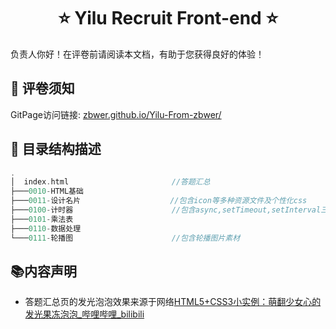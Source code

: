 <h1 align="center">⭐  Yilu Recruit Front-end ⭐</h1>

负责人你好！在评卷前请阅读本文档，有助于您获得良好的体验！

## 🎯 评卷须知

GitPage访问链接: [zbwer.github.io/Yilu-From-zbwer/](https://zbwer.github.io/Yilu-From-zbwer/)

## 📝 目录结构描述

```cpp
.
│  index.html						//答题汇总
├───0010-HTML基础
├───0011-设计名片					 //包含icon等多种资源文件及个性化css
├───0100-计时器					  //包含async,setTimeout,setInterval三种方法
├───0101-乘法表
├───0110-数据处理
└───0111-轮播图					  //包含轮播图片素材
```

## 📚内容声明

+ 答题汇总页的发光泡泡效果来源于网络[HTML5+CSS3小实例：萌翻少女心的发光果冻泡泡_哔哩哔哩_bilibili](https://www.bilibili.com/video/BV1M94y1d7iH/?spm_id_from=333.337.search-card.all.click)
